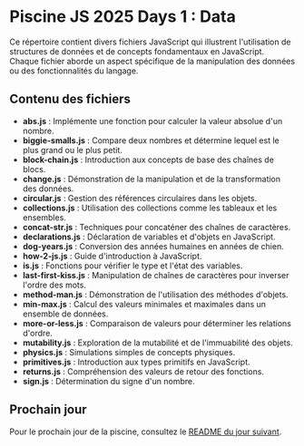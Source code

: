 # Piscine JS 2025 Days 1 : Data

Ce répertoire contient divers fichiers JavaScript qui illustrent l'utilisation de structures de données et de concepts fondamentaux en JavaScript. Chaque fichier aborde un aspect spécifique de la manipulation des données ou des fonctionnalités du langage.

## Contenu des fichiers

- **abs.js** : Implémente une fonction pour calculer la valeur absolue d'un nombre.
- **biggie-smalls.js** : Compare deux nombres et détermine lequel est le plus grand ou le plus petit.
- **block-chain.js** : Introduction aux concepts de base des chaînes de blocs.
- **change.js** : Démonstration de la manipulation et de la transformation des données.
- **circular.js** : Gestion des références circulaires dans les objets.
- **collections.js** : Utilisation des collections comme les tableaux et les ensembles.
- **concat-str.js** : Techniques pour concaténer des chaînes de caractères.
- **declarations.js** : Déclaration de variables et d'objets en JavaScript.
- **dog-years.js** : Conversion des années humaines en années de chien.
- **how-2-js.js** : Guide d'introduction à JavaScript.
- **is.js** : Fonctions pour vérifier le type et l'état des variables.
- **last-first-kiss.js** : Manipulation de chaînes de caractères pour inverser l'ordre des mots.
- **method-man.js** : Démonstration de l'utilisation des méthodes d'objets.
- **min-max.js** : Calcul des valeurs minimales et maximales dans un ensemble de données.
- **more-or-less.js** : Comparaison de valeurs pour déterminer les relations d'ordre.
- **mutability.js** : Exploration de la mutabilité et de l'immuabilité des objets.
- **physics.js** : Simulations simples de concepts physiques.
- **primitives.js** : Introduction aux types primitifs en JavaScript.
- **returns.js** : Compréhension des valeurs de retour des fonctions.
- **sign.js** : Détermination du signe d'un nombre.

## Prochain jour

Pour le prochain jour de la piscine, consultez le [README du jour suivant](../loop/README.md).